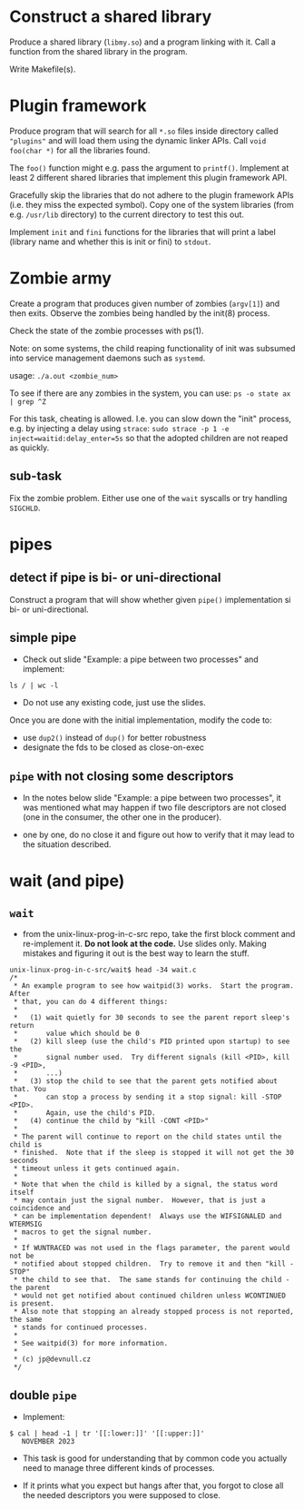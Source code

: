 
# Construct a shared library

Produce a shared library (`libmy.so`) and a program linking with it. Call a function from the shared library in the program.

Write Makefile(s).

# Plugin framework

Produce program that will search for all `*.so` files inside directory called `"plugins"` and will load them
using the dynamic linker APIs. Call `void foo(char *)` for all the libraries found.

The `foo()` function might e.g. pass the argument to `printf()`. Implement at least 2 different
shared libraries that implement this plugin framework API.

Gracefully skip the libraries that do not adhere to the plugin framework APIs (i.e. they miss the expected symbol).
Copy one of the system libraries (from e.g. `/usr/lib` directory) to the current directory to test this out.

Implement `init` and `fini` functions for the libraries that will print a label (library name and whether this is init or fini) to `stdout`.

# Zombie army

Create a program that produces given number of zombies (`argv[1]`) and then exits.
Observe the zombies being handled by the init(8) process.

Check the state of the zombie processes with ps(1).

Note: on some systems, the child reaping functionality of init was subsumed into
service management daemons such as `systemd`.

usage: `./a.out <zombie_num>`

To see if there are any zombies in the system, you can use: `ps -o state ax | grep ^Z`

For this task, cheating is allowed. I.e. you can slow down the "init" process, e.g. by injecting a delay using `strace`: `sudo strace -p 1 -e inject=waitid:delay_enter=5s` so that the adopted children are not reaped as quickly.

## sub-task

Fix the zombie problem. Either use one of the `wait` syscalls or try handling `SIGCHLD`.

# pipes

## detect if pipe is bi- or uni-directional

Construct a program that will show whether given `pipe()` implementation si bi- or uni-directional.

## simple pipe

- Check out slide "Example: a pipe between two processes" and implement:

```
ls / | wc -l
```
- Do not use any existing code, just use the slides.

Once you are done with the initial implementation, modify the code to:
  - use `dup2()` instead of `dup()` for better robustness
  - designate the fds to be closed as close-on-exec

## `pipe` with not closing some descriptors

- In the notes below slide "Example: a pipe between two processes", it was mentioned
  what may happen if two file descriptors are not closed (one in the consumer,
  the other one in the producer).

- one by one, do no close it and figure out how to verify that it may lead to
  the situation described.

# wait (and pipe)

## `wait`

- from the unix-linux-prog-in-c-src repo, take the first block comment and
  re-implement it.  **Do not look at the code.**  Use slides only.  Making
  mistakes and figuring it out is the best way to learn the stuff.

```
unix-linux-prog-in-c-src/wait$ head -34 wait.c
/*
 * An example program to see how waitpid(3) works.  Start the program.  After
 * that, you can do 4 different things:
 *
 *   (1) wait quietly for 30 seconds to see the parent report sleep's return
 *       value which should be 0
 *   (2) kill sleep (use the child's PID printed upon startup) to see the
 *       signal number used.  Try different signals (kill <PID>, kill -9 <PID>,
 *       ...)
 *   (3) stop the child to see that the parent gets notified about that. You
 *       can stop a process by sending it a stop signal: kill -STOP <PID>.
 *       Again, use the child's PID.
 *   (4) continue the child by "kill -CONT <PID>"
 *
 * The parent will continue to report on the child states until the child is
 * finished.  Note that if the sleep is stopped it will not get the 30 seconds
 * timeout unless it gets continued again.
 *
 * Note that when the child is killed by a signal, the status word itself
 * may contain just the signal number.  However, that is just a coincidence and
 * can be implementation dependent!  Always use the WIFSIGNALED and WTERMSIG
 * macros to get the signal number.
 *
 * If WUNTRACED was not used in the flags parameter, the parent would not be
 * notified about stopped children.  Try to remove it and then "kill -STOP"
 * the child to see that.  The same stands for continuing the child - the parent
 * would not get notified about continued children unless WCONTINUED is present.
 * Also note that stopping an already stopped process is not reported, the same
 * stands for continued processes.
 *
 * See waitpid(3) for more information.
 *
 * (c) jp@devnull.cz
 */
```

## double `pipe`

- Implement:

```
$ cal | head -1 | tr '[[:lower:]]' '[[:upper:]]'
   NOVEMBER 2023
```

- This task is good for understanding that by common code you actually need to
  manage three different kinds of processes.

- If it prints what you expect but hangs after that, you forgot to close all the
  needed descriptors you were supposed to close.
